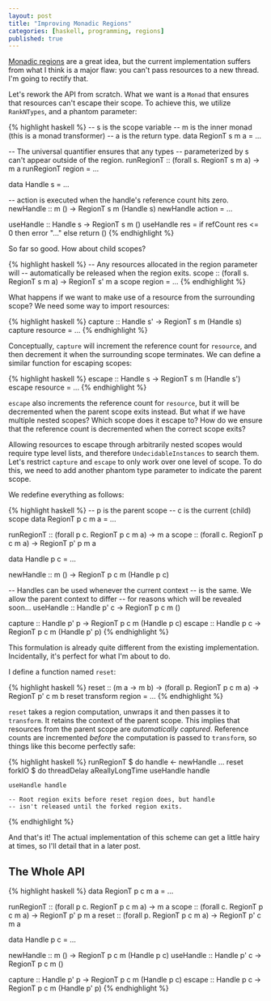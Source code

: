 ```yaml
---
layout: post
title: "Improving Monadic Regions"
categories: [haskell, programming, regions]
published: true
---
```


[Monadic regions][reg] are a great idea, but the current implementation suffers
from what I think is a major flaw: you can't pass resources to a new thread. I'm
going to rectify that.

Let's rework the API from scratch. What we want is a `Monad` that ensures that
resources can't escape their scope. To achieve this, we utilize `RankNTypes`,
and a phantom parameter:

{% highlight haskell %}
-- s is the scope variable
-- m is the inner monad (this is a monad transformer)
-- a is the return type.
data RegionT s m a = ...

-- The universal quantifier ensures that any types
-- parameterized by s can't appear outside of the region.
runRegionT :: (forall s. RegionT s m a) -> m a
runRegionT region = ...

data Handle s = ...

-- action is executed when the handle's reference count hits zero.
newHandle :: m () -> RegionT s m (Handle s)
newHandle action = ...

useHandle :: Handle s -> RegionT s m ()
useHandle res = if refCount res <= 0 then error "..." else return ()
{% endhighlight %}

So far so good. How about child scopes?

{% highlight haskell %}
-- Any resources allocated in the region parameter will
-- automatically be released when the region exits.
scope :: (forall s. RegionT s m a) -> RegionT s' m a
scope region = ...
{% endhighlight %}

What happens if we want to make use of a resource from the surrounding scope? We
need some way to import resources:

{% highlight haskell %}
capture :: Handle s' -> RegionT s m (Handle s)
capture resource = ...
{% endhighlight %}

Conceptually, `capture` will increment the reference count for `resource`, and
then decrement it when the surrounding scope terminates. We can define a
similar function for escaping scopes:

{% highlight haskell %}
escape :: Handle s -> RegionT s m (Handle s')
escape resource = ...
{% endhighlight %}

`escape` also increments the reference count for `resource`, but it will be
decremented when the parent scope exits instead. But what if we have multiple
nested scopes? Which scope does it escape to? How do we ensure that the
reference count is decremented when the correct scope exits?

Allowing resources to escape through arbitrarily nested scopes would require
type level lists, and therefore `UndecidableInstances` to search them. Let's
restrict `capture` and `escape` to only work over one level of scope. To do
this, we need to add another phantom type parameter to indicate the parent
scope.

We redefine everything as follows:

{% highlight haskell %}
-- p is the parent scope
-- c is the current (child) scope
data RegionT p c m a = ...

runRegionT :: (forall p c. RegionT p c m a) -> m a
scope :: (forall c. RegionT p c m a) -> RegionT p' p m a

data Handle p c = ...

newHandle :: m () -> RegionT p c m (Handle p c)

-- Handles can be used whenever the current context
-- is the same. We allow the parent context to differ
-- for reasons which will be revealed soon...
useHandle :: Handle p' c -> RegionT p c m ()

capture :: Handle p' p -> RegionT p c m (Handle p c)
escape :: Handle p c -> RegionT p c m (Handle p' p)
{% endhighlight %}

This formulation is already quite different from the existing implementation.
Incidentally, it's perfect for what I'm about to do.

I define a function named `reset`:

{% highlight haskell %}
reset :: (m a -> m b) -> (forall p. RegionT p c m a) -> RegionT p' c m b
reset transform region = ...
{% endhighlight %}

`reset` takes a region computation, unwraps it and then passes it to
`transform`. It retains the context of the parent scope. This implies that
resources from the parent scope are _automatically captured_. Reference counts
are incremented _before_ the computation is passed to `transform`, so things
like this become perfectly safe:

{% highlight haskell %}
runRegionT $ do
    handle <- newHandle ...
    reset forkIO $ do
        threadDelay aReallyLongTime
        useHandle handle

    useHandle handle

    -- Root region exits before reset region does, but handle
    -- isn't released until the forked region exits.
{% endhighlight %}

And that's it! The actual implementation of this scheme can get a little hairy
at times, so I'll detail that in a later post.

The Whole API
-------------

{% highlight haskell %}
data RegionT p c m a = ...

runRegionT :: (forall p c. RegionT p c m a) -> m a
scope :: (forall c. RegionT p c m a) -> RegionT p' p m a
reset :: (forall p. RegionT p c m a) -> RegionT p' c m a

data Handle p c = ...

newHandle :: m () -> RegionT p c m (Handle p c)
useHandle :: Handle p' c -> RegionT p c m ()

capture :: Handle p' p -> RegionT p c m (Handle p c)
escape :: Handle p c -> RegionT p c m (Handle p' p)
{% endhighlight %}

[reg]: http://hackage.haskell.org/package/regions
